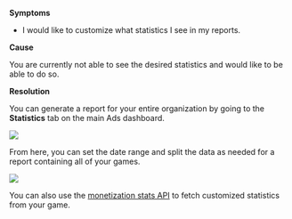 
        

**Symptoms** 

*   I would like to customize what statistics I see in my reports.

**Cause** 

You are currently not able to see the desired statistics and would like to be able to do so.

**Resolution** 

You can generate a report for your entire organization by going to the **Statistics** tab on the main Ads dashboard.

![](/hc/en-us/article_attachments/115000385463/Screen_Shot_2017-01-04_at_11.17.13.png)

From here, you can set the date range and split the data as needed for a report containing all of your games.

![](/hc/en-us/article_attachments/115000379506/Screen_Shot_2017-01-04_at_11.50.34.png)

You can also use the [monetization stats API](https://unityads.unity3d.com/help/monetization/stats-api) to fetch customized statistics from your game.

      